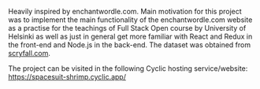 Heavily inspired by enchantwordle.com. Main motivation for this project was to implement the main functionality of the enchantwordle.com website as a practise for the teachings of Full Stack Open course by University of Helsinki as well as just in general get more familiar with React and Redux in the front-end and Node.js in the back-end. The dataset was obtained from [scryfall.com](https://scryfall.com/).

The project can be visited in the following Cyclic hosting service/website: https://spacesuit-shrimp.cyclic.app/
 
